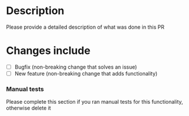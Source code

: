 # Description

Please provide a detailed description of what was done in this PR

# Changes include

- [ ] Bugfix (non-breaking change that solves an issue)
- [ ] New feature (non-breaking change that adds functionality)

### Manual tests

Please complete this section if you ran manual tests for this functionality, otherwise delete it
